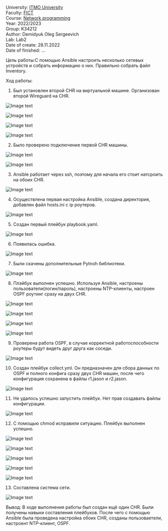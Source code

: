 University: [ITMO University](https://itmo.ru/ru/)  
Faculty: [FICT](https://fict.itmo.ru)    
Course: [Network programming](https://github.com/itmo-ict-faculty/network-programming)    
Year: 2022/2023  
Group: K34212  
Author: Demidyuk Oleg Sergeevich  
Lab: Lab2  
Date of create: 28.11.2022  
Date of finished: ... 

Цель работы:С помощью Ansible настроить несколько сетевых устройств и собрать информацию о них. Правильно собрать файл Inventory.

Ход работы:
1. Был установлен второй CHR на виртуальной машине. Организован второй Wireguard на CHR.

![Image text](https://github.com/SilnoEnamored/2022_2023-network_programming-k34212-demidyuk_o_s/raw/main/lab2/screenshots/1.jpg)

![Image text](https://github.com/SilnoEnamored/2022_2023-network_programming-k34212-demidyuk_o_s/raw/main/lab2/screenshots/2.jpg)

![Image text](https://github.com/SilnoEnamored/2022_2023-network_programming-k34212-demidyuk_o_s/raw/main/lab2/screenshots/3.jpg)

![Image text](https://github.com/SilnoEnamored/2022_2023-network_programming-k34212-demidyuk_o_s/raw/main/lab2/screenshots/4.jpg)

2. Было проверено подключение первой CHR машины. 

![Image text](https://github.com/SilnoEnamored/2022_2023-network_programming-k34212-demidyuk_o_s/raw/main/lab2/screenshots/5.jpg)

![Image text](https://github.com/SilnoEnamored/2022_2023-network_programming-k34212-demidyuk_o_s/raw/main/lab2/screenshots/6.jpg)

3. Ansible работает через ssh, поэтому для начала его стоит натсроить на обоих CHR. 

![Image text](https://github.com/SilnoEnamored/2022_2023-network_programming-k34212-demidyuk_o_s/raw/main/lab2/screenshots/7.jpg)

4. Осуществлена первая настройка Ansible, создана директория, добавлен файл hosts.ini с ip роутеров.

![Image text](https://github.com/SilnoEnamored/2022_2023-network_programming-k34212-demidyuk_o_s/raw/main/lab2/screenshots/9.jpg)

5. Создан первый плейбук playbook.yaml.

![Image text](https://github.com/SilnoEnamored/2022_2023-network_programming-k34212-demidyuk_o_s/raw/main/lab2/screenshots/8.jpg)

6. Появилась ошибка.

![Image text](https://github.com/SilnoEnamored/2022_2023-network_programming-k34212-demidyuk_o_s/raw/main/lab2/screenshots/10.jpg)

7. Были скачены дополнительные Pytnoh библиотеки.

![Image text](https://github.com/SilnoEnamored/2022_2023-network_programming-k34212-demidyuk_o_s/raw/main/lab2/screenshots/11.jpg)

8. Плэйбук выполнен успешно. Используя Ansible, настроены пользователи(логин/пароль), настроены NTP-клиенты, настроен OSPF роутинг сразу на двух CHR.

![Image text](https://github.com/SilnoEnamored/2022_2023-network_programming-k34212-demidyuk_o_s/raw/main/lab2/screenshots/16.jpg)

![Image text](https://github.com/SilnoEnamored/2022_2023-network_programming-k34212-demidyuk_o_s/raw/main/lab2/screenshots/17.jpg)

![Image text](https://github.com/SilnoEnamored/2022_2023-network_programming-k34212-demidyuk_o_s/raw/main/lab2/screenshots/18.jpg)

![Image text](https://github.com/SilnoEnamored/2022_2023-network_programming-k34212-demidyuk_o_s/raw/main/lab2/screenshots/19.jpg)

9. Проверена работа OSPF, в случае корректной работоспособности роутеры будут видеть друг друга как соседи.

![Image text](https://github.com/SilnoEnamored/2022_2023-network_programming-k34212-demidyuk_o_s/raw/main/lab2/screenshots/20.jpg)

10. Создан плейбук collect.yml. Он предназначен для сбора данных по OSPF и полного конфига сразу двух CHR машин, после чего конфигурация сохранена в файлы r1.jason и r2.jason. 

![Image text](https://github.com/SilnoEnamored/2022_2023-network_programming-k34212-demidyuk_o_s/raw/main/lab2/screenshots/30.jpg)

11. Не удалось успешно запустить плейбук. Нет прав создавать файлы конфигурации.

![Image text](https://github.com/SilnoEnamored/2022_2023-network_programming-k34212-demidyuk_o_s/raw/main/lab2/screenshots/24.jpg)

12. С помощью chmod исправили ситуацию. Плейбук выполнен успешно.

![Image text](https://github.com/SilnoEnamored/2022_2023-network_programming-k34212-demidyuk_o_s/raw/main/lab2/screenshots/25.jpg)

![Image text](https://github.com/SilnoEnamored/2022_2023-network_programming-k34212-demidyuk_o_s/raw/main/lab2/screenshots/26.jpg)

![Image text](https://github.com/SilnoEnamored/2022_2023-network_programming-k34212-demidyuk_o_s/raw/main/lab2/screenshots/27.jpg)

![Image text](https://github.com/SilnoEnamored/2022_2023-network_programming-k34212-demidyuk_o_s/raw/main/lab2/screenshots/28.jpg)

![Image text](https://github.com/SilnoEnamored/2022_2023-network_programming-k34212-demidyuk_o_s/raw/main/lab2/screenshots/29.jpg)

13. Составлена система сети.

![Image text](https://github.com/SilnoEnamored/2022_2023-network_programming-k34212-demidyuk_o_s/raw/main/lab2/screenshots/31.jpeg)

Вывод: В ходе выполнения работы был создан ещё один CHR. Были получены навыки составления плейбуков. После чего с помощью Ansible была проведена настройка обоих CHR, созданы пользоваетели, настроент NTP-клиент, OSPF.







